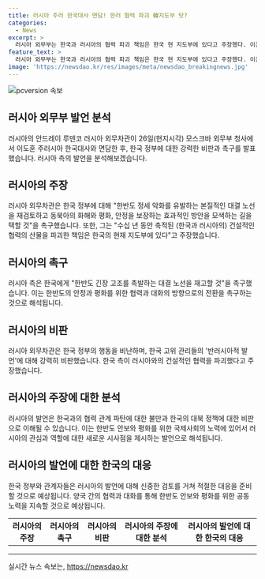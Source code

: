 ```yaml
---
title: 러시아 주러 한국대사 면담! 한러 협력 파괴 韓지도부 탓?
categories:
  - News
excerpt: >
  러시아 외무부는 한국과 러시아의 협력 파괴 책임은 한국 현 지도부에 있다고 주장했다. 이는 블라디미르 푸틴 러시아 대통령과 김정은 북한 노동당 총비서의 평양 정상회담과 관련하여 발언한 것으로, 한반도의 안보와 평화를 위협하는 주장에 대해 반박했다. 러시아 외무부는 한국 정부에 한반도 긴장 고조를 촉발하는 대결 노선을 재고하고 동북아의 화해와 안정을 보장하는 효과적인 방안을 모색하라고 촉구했다.특히 한국 고위 관리들의 반러시아적 발언은 용납할 수 없다고 강조했다.
feature_text: >
  러시아 외무부는 한국과 러시아의 협력 파괴 책임은 한국 현 지도부에 있다고 주장했다. 이는 블라디미르 푸틴 러시아 대통령과 김정은 북한 노동당 총비서의 평양 정상회담과 관련하여 발언한 것으로, 한반도의 안보와 평화를 위협하는 주장에 대해 반박했다. 러시아 외무부는 한국 정부에 한반도 긴장 고조를 촉발하는 대결 노선을 재고하고 동북아의 화해와 안정을 보장하는 효과적인 방안을 모색하라고 촉구했다.특히 한국 고위 관리들의 반러시아적 발언은 용납할 수 없다고 강조했다.
image: 'https://newsdao.kr/res/images/meta/newsdao_breakingnews.jpg'
---
```


<p><img src="https://newsdao.kr/res/images/meta/newsdao_breakingnews.jpg" alt="pcversion 속보" /></p>

<h2 data-ke-size="size26">러시아 외무부 발언 분석</h2>

<p data-ke-size="size16">러시아의 안드레이 루덴코 러시아 외무차관이 26일(현지시각) 모스크바 외무부 청사에서 이도훈 주러시아 한국대사와 면담한 후, 한국 정부에 대한 강력한 비판과 촉구를 발표했습니다. 러시아 측의 발언을 분석해보겠습니다.</p>

<h2 data-ke-size="size26">러시아의 주장</h2>

<p data-ke-size="size16">러시아 외무차관은 한국 정부에 대해 "한반도 정세 악화를 유발하는 본질적인 대결 노선을 재검토하고 동북아의 화해와 평화, 안정을 보장하는 효과적인 방안을 모색하는 길을 택할 것"을 촉구했습니다. 또한, 그는 "수십 년 동안 축적된 (한국과 러시아의) 건설적인 협력의 산물을 파괴한 책임은 한국의 현재 지도부에 있다"고 주장했습니다.</p>

<h2 data-ke-size="size26">러시아의 촉구</h2>

<p data-ke-size="size16">러시아 측은 한국에게 "한반도 긴장 고조를 촉발하는 대결 노선을 재고할 것"을 촉구했습니다. 이는 한반도의 안정과 평화를 위한 협력과 대화의 방향으로의 전환을 촉구하는 것으로 해석됩니다.</p>

<h2 data-ke-size="size26">러시아의 비판</h2>

<p data-ke-size="size16">러시아 외무차관은 한국 정부의 행동을 비난하며, 한국 고위 관리들의 '반러시아적 발언'에 대해 강력히 비판했습니다. 한국 측이 러시아와의 건설적인 협력을 파괴했다고 주장했습니다.</p>

<h2 data-ke-size="size26">러시아의 주장에 대한 분석</h2>

<p data-ke-size="size16">러시아의 발언은 한국과의 협력 관계 파탄에 대한 불만과 한국의 대북 정책에 대한 비판으로 이해될 수 있습니다. 이는 한반도 안보와 평화를 위한 국제사회의 노력에 있어서 러시아의 관심과 역할에 대한 새로운 시사점을 제시하는 발언으로 해석됩니다.</p>

<h2 data-ke-size="size26">러시아의 발언에 대한 한국의 대응</h2>

<p data-ke-size="size16">한국 정부와 관계자들은 러시아의 발언에 대해 신중한 검토를 거쳐 적절한 대응을 준비할 것으로 예상됩니다. 양국 간의 협력과 대화를 통해 한반도 안보와 평화를 위한 공동 노력을 지속할 것으로 예상됩니다.</p>

<table>
  <tr>
    <td style="text-align: center; height: 17px;"><b>러시아의 주장</b></td>
    <td style="text-align: center; height: 17px;"><b>러시아의 촉구</b></td>
    <td style="text-align: center; height: 17px;"><b>러시아의 비판</b></td>
    <td style="text-align: center; height: 17px;"><b>러시아의 주장에 대한 분석</b></td>
    <td style="text-align: center; height: 17px;"><b>러시아의 발언에 대한 한국의 대응</b></td>
  </tr>
</table>

<hr>
실시간 뉴스 속보는, <a href="https://newsdao.kr" rel="dofollow">https://newsdao.kr</a>


